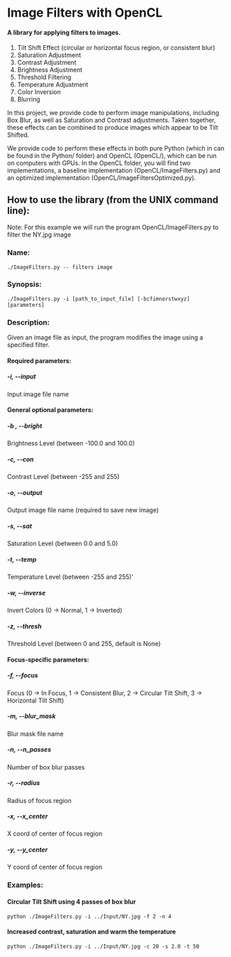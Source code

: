 # Image Filters with OpenCL

#### A library for applying filters to images.
1. Tilt Shift Effect (circular or horizontal focus region, or consistent blur)
2. Saturation Adjustment
3. Contrast Adjustment
4. Brightness Adjustment
5. Threshold Filtering
6. Temperature Adjustment
7. Color Inversion
8. Blurring


In this project, we provide code to perform image manipulations, including Box Blur, as well as Saturation and Contrast adjustments.
Taken together, these effects can be combined to produce images which appear to be Tilt Shifted.

We provide code to perform these effects in both pure Python (which in can be found in the Python/ folder) and OpenCL (OpenCL/), which can be run on computers with GPUs.  In the OpenCL folder, you will find two implementations, a baseline implementation (OpenCL/ImageFilters.py) and an optimized implementation (OpenCL/ImageFiltersOptimized.py).

## How to use the library (from the UNIX command line):
Note: For this example we will run the program OpenCL/ImageFilters.py to filter the NY.jpg image
### Name: 
    ./ImageFilters.py -- filters image
### Synopsis: 
    ./ImageFilters.py -i [path_to_input_file] [-bcfimnorstwxyz] [parameters]
### Description: 
Given an image file as input, the program modifies the image using a specified filter.

#### Required parameters:
##### -i, --input
Input image file name

#### General optional parameters:
##### -b , --bright
Brightness Level (between -100.0 and 100.0)
##### -c, --con
Contrast Level (between -255 and 255)
##### -o, --output
Output image file name (required to save new image)
##### -s, --sat
Saturation Level (between 0.0 and 5.0)
##### -t, --temp
Temperature Level (between -255 and 255)'
##### -w, --inverse
Invert Colors (0 -> Normal, 1 -> Inverted)
##### -z, --thresh
Threshold Level (between 0 and 255, default is None)

#### Focus-specific parameters:
##### -f, --focus
Focus (0 -> In Focus, 1 -> Consistent Blur, 2 -> Circular Tilt Shift, 3 -> Horizontal Tilt Shift)
##### -m, --blur_mask
Blur mask file name
##### -n, --n_passes
Number of box blur passes
##### -r, --radius
Radius of focus region
##### -x, --x_center
X coord of center of focus region
##### -y, --y_center
Y coord of center of focus region

### Examples:
#### Circular Tilt Shift using 4 passes of box blur
    python ./ImageFilters.py -i ../Input/NY.jpg -f 2 -n 4
#### Increased contrast, saturation and warm the temperature
    python ./ImageFilters.py -i ../Input/NY.jpg -c 20 -s 2.0 -t 50
